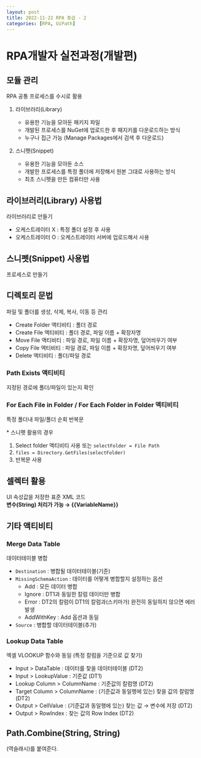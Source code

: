 ```yaml
---
layout: post
title: 2022-11-22 RPA 중급 - 2
categories: [RPA, UiPath]
---
```


# RPA개발자 실전과정(개발편)

## 모듈 관리
RPA 공통 프로세스를 수시로 활용

1. 라이브러리(Library)
	- 유용한 기능을 모아둔 패키지 파일
	- 개발된 프로세스를 NuGet에 업로드한 후 패지키를 다운로드하는 방식
	- 누구나 접근 가능 (Manage Packages에서 검색 후 다운로드)

2. 스니펫(Snippet)
	- 유용한 기능을 모아둔 소스
	- 개발한 프로세스를 특정 폴더에 저장해서 원본 그대로 사용하는 방식
	- 최초 스니펫을 만든 컴퓨터만 사용

## 라이브러리(Library) 사용법
라이브러리로 만들기

- 오케스트레이터 X : 특정 폴더 설정 후 사용
- 오케스트레이터 O : 오케스트레이터 서버에 업로드해서 사용

## 스니펫(Snippet) 사용법
프로세스로 만들기

## 디렉토리 문법
파일 및 폴더를 생성, 삭제, 복사, 이동 등 관리

- Create Folder 액티비티 : 폴더 경로
- Create File 액티비티 : 폴더 경로, 파일 이름 + 확장자명
- Move File 액티비티 : 파일 경로, 파일 이름 + 확장자명, 덮어씌우기 여부
- Copy File 액티비티 : 파일 경로, 파일 이름 + 확장자명, 덮어씌우기 여부
- Delete 액티비티 : 폴더/파일 경로

### Path Exists 액티비티
지정된 경로에 폴더/파일이 있는지 확인

### For Each File in Folder / For Each Folder in Folder 액티비티
특정 폴더내 파일/폴더 순회 반복문

\* 스니펫 활용의 경우<br>
1. Select folder 액티비티 사용 또는 `selectFolder = File Path`
2. `files = Directory.GetFiles(selectFolder)`
3. 반복문 사용

## 셀렉터 활용
UI 속성값을 저장한 표준 XML 코드<br>
__변수(String) 처리가 가능 → {{VariableName}}__

## 기타 액티비티

### Merge Data Table
데이터테이블 병합

- `Destination` : 병합될 데이터테이블(기준)
- `MissingSchemaAction` : 데이터를 어떻게 병합할지 설정하는 옵션
	- Add : 모든 데이터 병합
	- Ignore : DT1과 동일한 칼럼 데이터만 병합
	- Error : DT2의 칼럼이 DT1의 칼럼과(스키마가) 완전히 동일하지 않으면 에러 발생
	- AddWithKey : Add 옵션과 동일
- `Source` : 병합할 데이터테이블(추가)

### Lookup Data Table
엑셀 VLOOKUP 함수와 동일 (특정 칼럼을 기준으로 값 찾기)

- Input > DataTable : 데이터를 찾을 데이터테이블 (DT2)
- Input > LookupValue : 기준값 (DT1)
- Lookup Column > ColumnName : 기준값의 칼럼명 (DT2)
- Target Column > ColumnName : (기준값과 동일행에 있는) 찾을 값의 칼럼명 (DT2)
- Output > CellValue : (기준값과 동일행에 있는) 찾는 값 → 변수에 저장 (DT2)
- Output > RowIndex : 찾는 값의 Row Index (DT2)

## Path.Combine(String, String)
\(역슬래시)를 붙여준다.